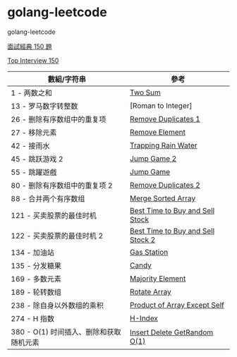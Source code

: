 # golang-leetcode
golang-leetcode

[面試經典 150 題](https://leetcode.cn/studyplan/top-interview-150/)

[Top Interview 150](https://leetcode.com/studyplan/top-interview-150/)


| 數組/字符串                             | 參考                                                                                                                                                                   |
| --------------------------------------- | ---------------------------------------------------------------------------------------------------------------------------------------------------------------------- |
| 1 - 两数之和                            | [Two Sum](https://books.halfrost.com/leetcode/ChapterFour/0001~0099/0001.Two-Sum/)                                                                                     |
| 13 - 罗马数字转整数                     | [Roman to Integer]                                                                                                                                                     |
| 26 - 删除有序数组中的重复项             | [Remove Duplicates 1](https://hannahpun.gitbook.io/leetcode-note/two-pointer/26-remove-duplicates-from-sorted-array)                                                   |
| 27 - 移除元素                           | [Remove Element](https://www.bilibili.com/video/BV1ZX4y1G7EE/?spm_id_from=333.337.search-card.all.click&vd_source=7d74b80bae6074ef0a159bd1d64cf179)                    |
| 42 - 接雨水                             | [Trapping Rain Water](https://www.bilibili.com/video/BV1fi4y1t7BP/?spm_id_from=333.337.search-card.all.click&vd_source=7d74b80bae6074ef0a159bd1d64cf179)               |
| 45 - 跳跃游戏 2                         | [Jump Game 2](https://www.bilibili.com/video/BV1SA41147aU/?spm_id_from=333.337.search-card.all.click&vd_source=7d74b80bae6074ef0a159bd1d64cf179)                       |
| 55 - 跳躍遊戲                           | [Jump Game](https://www.bilibili.com/video/BV1wk4y1B725/?spm_id_from=333.337.search-card.all.click&vd_source=7d74b80bae6074ef0a159bd1d64cf179)                         |
| 80 - 删除有序数组中的重复项 2           | [Remove Duplicates 2](https://leetcode.wang/leetCode-80-Remove-Duplicates-from-Sorted-ArrayII.html)                                                                    |
| 88 - 合并两个有序数组                   | [Merge Sorted Array](https://anj910.medium.com/leetcode-88-merge-sorted-array-%E4%B8%AD%E6%96%87-c0fac1a22343)                                                         |
| 121 - 买卖股票的最佳时机                | [Best Time to Buy and Sell Stock](https://www.bilibili.com/video/BV1Nq4y1c7jg/?spm_id_from=333.337.search-card.all.click&vd_source=7d74b80bae6074ef0a159bd1d64cf179)   |
| 122 - 买卖股票的最佳时机 2              | [Best Time to Buy and Sell Stock 2](https://www.bilibili.com/video/BV15F411Y7Tw/?spm_id_from=333.337.search-card.all.click&vd_source=7d74b80bae6074ef0a159bd1d64cf179) |
| 134 - 加油站                            | [Gas Station](https://www.bilibili.com/video/BV1jA411r7WX/?spm_id_from=333.337.search-card.all.click&vd_source=7d74b80bae6074ef0a159bd1d64cf179)                       |
| 135 -  分发糖果                         | [Candy](https://www.bilibili.com/video/BV1ev4y1r7wN/?spm_id_from=333.337.search-card.all.click&vd_source=7d74b80bae6074ef0a159bd1d64cf179)                             |
| 169 - 多数元素                          | [Majority Element](https://www.bilibili.com/video/BV1oY411g7WA/?spm_id_from=333.337.search-card.all.click&vd_source=7d74b80bae6074ef0a159bd1d64cf179)                  |
| 189 - 轮转数组                          | [Rotate Array]()                                                                                                                                                       |
| 238 - 除自身以外数组的乘积              | [Product of Array Except Self](https://blog.csdn.net/qq_42956653/article/details/124570398)                                                                            |
| 274 - H 指数                            | [H-Index](https://www.bilibili.com/video/BV1tF411n7cL/?spm_id_from=333.337.search-card.all.click&vd_source=7d74b80bae6074ef0a159bd1d64cf179)                           |
| 380 - O(1) 时间插入、删除和获取随机元素 | [Insert Delete GetRandom O(1)](https://github.com/chai2010/LeetCode-in-Go/blob/master/Algorithms/0380.insert-delete-getrandom-o1/insert-delete-getrandom-o1.go)        |



